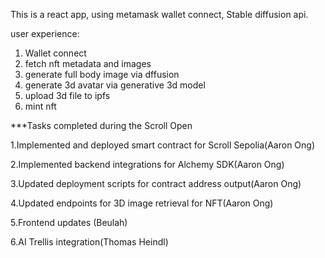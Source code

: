 This is a react app, using metamask wallet connect, Stable diffusion api. 

user experience:

1. Wallet connect
2. fetch nft metadata and images
3. generate full body image via dffusion
4. generate 3d avatar via generative 3d model
5. upload 3d file to ipfs
6. mint nft

***Tasks completed during the Scroll Open

1.Implemented and deployed smart contract for Scroll Sepolia(Aaron Ong)

2.Implemented backend integrations for Alchemy SDK(Aaron Ong)

3.Updated deployment scripts for contract address output(Aaron Ong)

4.Updated endpoints for 3D image retrieval for NFT(Aaron Ong)

5.Frontend updates (Beulah)

6.AI Trellis integration(Thomas Heindl)
   
